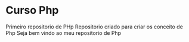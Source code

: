 # Curso Php
 Primeiro repositorio de PHp
 Repositorio criado para criar os conceito de  Php
 Seja bem vindo ao meu repositorio de Php
